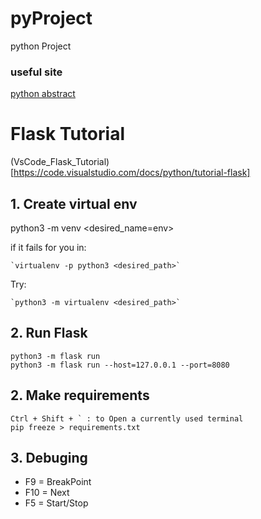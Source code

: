 # pyProject
python Project

### useful site
[python abstract](http://book.pythontips.com/en/latest/classes.html)

# Flask Tutorial
(VsCode_Flask_Tutorial)[https://code.visualstudio.com/docs/python/tutorial-flask]

## 1. Create virtual env
python3 -m venv <desired_name=env>

if it fails for you in:
```conosle
`virtualenv -p python3 <desired_path>`
```
Try:
```console
`python3 -m virtualenv <desired_path>`
```
## 2. Run Flask
```console
python3 -m flask run
python3 -m flask run --host=127.0.0.1 --port=8080
```
## 2. Make requirements
```console
Ctrl + Shift + ` : to Open a currently used terminal
pip freeze > requirements.txt
```
## 3. Debuging
* F9 = BreakPoint
* F10 = Next
* F5 = Start/Stop